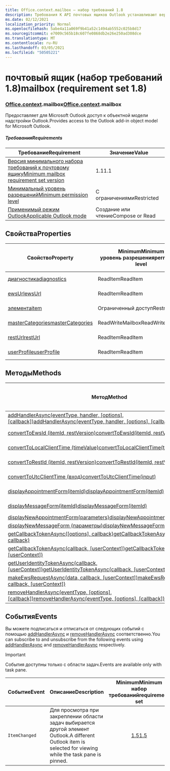 ```yaml
---
title: Office.context.mailbox — набор требований 1.8
description: Требования К API почтовых ящиков Outlook устанавливают версию 1.8 объектной модели почтовых ящиков.
ms.date: 02/12/2021
localization_priority: Normal
ms.openlocfilehash: 5abe4a11a069f9b41a52c1494ab5552c025b8d17
ms.sourcegitcommit: e7009c565b18c607fe0868db2e26e250ad308dce
ms.translationtype: MT
ms.contentlocale: ru-RU
ms.lasthandoff: 03/05/2021
ms.locfileid: "50505221"
---
```

# <a name="mailbox-requirement-set-18"></a><span data-ttu-id="618fd-103">почтовый ящик (набор требований 1.8)</span><span class="sxs-lookup"><span data-stu-id="618fd-103">mailbox (requirement set 1.8)</span></span>

### <a name="officecontextmailbox"></a><span data-ttu-id="618fd-104">[Office](office.md)[.context](office.context.md).mailbox</span><span class="sxs-lookup"><span data-stu-id="618fd-104">[Office](office.md)[.context](office.context.md).mailbox</span></span>

<span data-ttu-id="618fd-105">Предоставляет для Microsoft Outlook доступ к объектной модели надстройки Outlook.</span><span class="sxs-lookup"><span data-stu-id="618fd-105">Provides access to the Outlook add-in object model for Microsoft Outlook.</span></span>

##### <a name="requirements"></a><span data-ttu-id="618fd-106">Требования</span><span class="sxs-lookup"><span data-stu-id="618fd-106">Requirements</span></span>

|<span data-ttu-id="618fd-107">Требование</span><span class="sxs-lookup"><span data-stu-id="618fd-107">Requirement</span></span>| <span data-ttu-id="618fd-108">Значение</span><span class="sxs-lookup"><span data-stu-id="618fd-108">Value</span></span>|
|---|---|
|[<span data-ttu-id="618fd-109">Версия минимального набора требований к почтовому ящику</span><span class="sxs-lookup"><span data-stu-id="618fd-109">Minimum mailbox requirement set version</span></span>](../../requirement-sets/outlook-api-requirement-sets.md)| <span data-ttu-id="618fd-110">1.1</span><span class="sxs-lookup"><span data-stu-id="618fd-110">1.1</span></span>|
|[<span data-ttu-id="618fd-111">Минимальный уровень разрешений</span><span class="sxs-lookup"><span data-stu-id="618fd-111">Minimum permission level</span></span>](../../../outlook/understanding-outlook-add-in-permissions.md)| <span data-ttu-id="618fd-112">С ограничениями</span><span class="sxs-lookup"><span data-stu-id="618fd-112">Restricted</span></span>|
|[<span data-ttu-id="618fd-113">Применимый режим Outlook</span><span class="sxs-lookup"><span data-stu-id="618fd-113">Applicable Outlook mode</span></span>](../../../outlook/outlook-add-ins-overview.md#extension-points)| <span data-ttu-id="618fd-114">Создание или чтение</span><span class="sxs-lookup"><span data-stu-id="618fd-114">Compose or Read</span></span>|

## <a name="properties"></a><span data-ttu-id="618fd-115">Свойства</span><span class="sxs-lookup"><span data-stu-id="618fd-115">Properties</span></span>

| <span data-ttu-id="618fd-116">Свойство</span><span class="sxs-lookup"><span data-stu-id="618fd-116">Property</span></span> | <span data-ttu-id="618fd-117">Minimum</span><span class="sxs-lookup"><span data-stu-id="618fd-117">Minimum</span></span><br><span data-ttu-id="618fd-118">уровень разрешения</span><span class="sxs-lookup"><span data-stu-id="618fd-118">permission level</span></span> | <span data-ttu-id="618fd-119">Режимы</span><span class="sxs-lookup"><span data-stu-id="618fd-119">Modes</span></span> | <span data-ttu-id="618fd-120">Тип возвращаемых данных</span><span class="sxs-lookup"><span data-stu-id="618fd-120">Return type</span></span> | <span data-ttu-id="618fd-121">Minimum</span><span class="sxs-lookup"><span data-stu-id="618fd-121">Minimum</span></span><br><span data-ttu-id="618fd-122">набор требований</span><span class="sxs-lookup"><span data-stu-id="618fd-122">requirement set</span></span> |
|---|---|---|---|:---:|
| [<span data-ttu-id="618fd-123">диагностика</span><span class="sxs-lookup"><span data-stu-id="618fd-123">diagnostics</span></span>](/javascript/api/outlook/office.mailbox?view=outlook-js-1.8&preserve-view=true#diagnostics) | <span data-ttu-id="618fd-124">ReadItem</span><span class="sxs-lookup"><span data-stu-id="618fd-124">ReadItem</span></span> | <span data-ttu-id="618fd-125">Создание</span><span class="sxs-lookup"><span data-stu-id="618fd-125">Compose</span></span><br><span data-ttu-id="618fd-126">Чтение</span><span class="sxs-lookup"><span data-stu-id="618fd-126">Read</span></span> | [<span data-ttu-id="618fd-127">Diagnostics</span><span class="sxs-lookup"><span data-stu-id="618fd-127">Diagnostics</span></span>](/javascript/api/outlook/office.diagnostics?view=outlook-js-1.8&preserve-view=true) | [<span data-ttu-id="618fd-128">1.1</span><span class="sxs-lookup"><span data-stu-id="618fd-128">1.1</span></span>](../requirement-set-1.1/outlook-requirement-set-1.1.md) |
| [<span data-ttu-id="618fd-129">ewsUrl</span><span class="sxs-lookup"><span data-stu-id="618fd-129">ewsUrl</span></span>](/javascript/api/outlook/office.mailbox?view=outlook-js-1.8&preserve-view=true#ewsurl) | <span data-ttu-id="618fd-130">ReadItem</span><span class="sxs-lookup"><span data-stu-id="618fd-130">ReadItem</span></span> | <span data-ttu-id="618fd-131">Создание</span><span class="sxs-lookup"><span data-stu-id="618fd-131">Compose</span></span><br><span data-ttu-id="618fd-132">Чтение</span><span class="sxs-lookup"><span data-stu-id="618fd-132">Read</span></span> | <span data-ttu-id="618fd-133">String</span><span class="sxs-lookup"><span data-stu-id="618fd-133">String</span></span> | [<span data-ttu-id="618fd-134">1.1</span><span class="sxs-lookup"><span data-stu-id="618fd-134">1.1</span></span>](../requirement-set-1.1/outlook-requirement-set-1.1.md) |
| [<span data-ttu-id="618fd-135">элемента</span><span class="sxs-lookup"><span data-stu-id="618fd-135">item</span></span>](office.context.mailbox.item.md) | <span data-ttu-id="618fd-136">Ограниченный доступ</span><span class="sxs-lookup"><span data-stu-id="618fd-136">Restricted</span></span> | <span data-ttu-id="618fd-137">Создание</span><span class="sxs-lookup"><span data-stu-id="618fd-137">Compose</span></span><br><span data-ttu-id="618fd-138">Чтение</span><span class="sxs-lookup"><span data-stu-id="618fd-138">Read</span></span> | [<span data-ttu-id="618fd-139">Элемент</span><span class="sxs-lookup"><span data-stu-id="618fd-139">Item</span></span>](/javascript/api/outlook/office.item?view=outlook-js-1.8&preserve-view=true) | [<span data-ttu-id="618fd-140">1.1</span><span class="sxs-lookup"><span data-stu-id="618fd-140">1.1</span></span>](../requirement-set-1.1/outlook-requirement-set-1.1.md) |
| [<span data-ttu-id="618fd-141">masterCategories</span><span class="sxs-lookup"><span data-stu-id="618fd-141">masterCategories</span></span>](/javascript/api/outlook/office.mailbox?view=outlook-js-1.8&preserve-view=true#mastercategories) | <span data-ttu-id="618fd-142">ReadWriteMailbox</span><span class="sxs-lookup"><span data-stu-id="618fd-142">ReadWriteMailbox</span></span> | <span data-ttu-id="618fd-143">Создание</span><span class="sxs-lookup"><span data-stu-id="618fd-143">Compose</span></span><br><span data-ttu-id="618fd-144">Чтение</span><span class="sxs-lookup"><span data-stu-id="618fd-144">Read</span></span> | [<span data-ttu-id="618fd-145">MasterCategories</span><span class="sxs-lookup"><span data-stu-id="618fd-145">MasterCategories</span></span>](/javascript/api/outlook/office.mastercategories?view=outlook-js-1.8&preserve-view=true) | [<span data-ttu-id="618fd-146">1.8</span><span class="sxs-lookup"><span data-stu-id="618fd-146">1.8</span></span>](../requirement-set-1.8/outlook-requirement-set-1.8.md) |
| [<span data-ttu-id="618fd-147">restUrl</span><span class="sxs-lookup"><span data-stu-id="618fd-147">restUrl</span></span>](/javascript/api/outlook/office.mailbox?view=outlook-js-1.8&preserve-view=true#resturl) | <span data-ttu-id="618fd-148">ReadItem</span><span class="sxs-lookup"><span data-stu-id="618fd-148">ReadItem</span></span> | <span data-ttu-id="618fd-149">Создание</span><span class="sxs-lookup"><span data-stu-id="618fd-149">Compose</span></span><br><span data-ttu-id="618fd-150">Чтение</span><span class="sxs-lookup"><span data-stu-id="618fd-150">Read</span></span> | <span data-ttu-id="618fd-151">String</span><span class="sxs-lookup"><span data-stu-id="618fd-151">String</span></span> | [<span data-ttu-id="618fd-152">1.5</span><span class="sxs-lookup"><span data-stu-id="618fd-152">1.5</span></span>](../requirement-set-1.5/outlook-requirement-set-1.5.md) |
| [<span data-ttu-id="618fd-153">userProfile</span><span class="sxs-lookup"><span data-stu-id="618fd-153">userProfile</span></span>](/javascript/api/outlook/office.mailbox?view=outlook-js-1.8&preserve-view=true#userprofile) | <span data-ttu-id="618fd-154">ReadItem</span><span class="sxs-lookup"><span data-stu-id="618fd-154">ReadItem</span></span> | <span data-ttu-id="618fd-155">Создание</span><span class="sxs-lookup"><span data-stu-id="618fd-155">Compose</span></span><br><span data-ttu-id="618fd-156">Чтение</span><span class="sxs-lookup"><span data-stu-id="618fd-156">Read</span></span> | [<span data-ttu-id="618fd-157">UserProfile</span><span class="sxs-lookup"><span data-stu-id="618fd-157">UserProfile</span></span>](/javascript/api/outlook/office.userprofile?view=outlook-js-1.8&preserve-view=true) | [<span data-ttu-id="618fd-158">1.1</span><span class="sxs-lookup"><span data-stu-id="618fd-158">1.1</span></span>](../requirement-set-1.1/outlook-requirement-set-1.1.md) |

## <a name="methods"></a><span data-ttu-id="618fd-159">Методы</span><span class="sxs-lookup"><span data-stu-id="618fd-159">Methods</span></span>

| <span data-ttu-id="618fd-160">Метод</span><span class="sxs-lookup"><span data-stu-id="618fd-160">Method</span></span> | <span data-ttu-id="618fd-161">Minimum</span><span class="sxs-lookup"><span data-stu-id="618fd-161">Minimum</span></span><br><span data-ttu-id="618fd-162">уровень разрешения</span><span class="sxs-lookup"><span data-stu-id="618fd-162">permission level</span></span> | <span data-ttu-id="618fd-163">Режимы</span><span class="sxs-lookup"><span data-stu-id="618fd-163">Modes</span></span> | <span data-ttu-id="618fd-164">Minimum</span><span class="sxs-lookup"><span data-stu-id="618fd-164">Minimum</span></span><br><span data-ttu-id="618fd-165">набор требований</span><span class="sxs-lookup"><span data-stu-id="618fd-165">requirement set</span></span> |
|---|---|---|:---:|
| <span data-ttu-id="618fd-166">[addHandlerAsync(eventType, handler, [options], [callback])](/javascript/api/outlook/office.mailbox?view=outlook-js-1.8&preserve-view=true#addhandlerasync-eventtype--handler--options--callback-)</span><span class="sxs-lookup"><span data-stu-id="618fd-166">[addHandlerAsync(eventType, handler, [options], [callback])](/javascript/api/outlook/office.mailbox?view=outlook-js-1.8&preserve-view=true#addhandlerasync-eventtype--handler--options--callback-)</span></span> | <span data-ttu-id="618fd-167">ReadItem</span><span class="sxs-lookup"><span data-stu-id="618fd-167">ReadItem</span></span> | <span data-ttu-id="618fd-168">Создание</span><span class="sxs-lookup"><span data-stu-id="618fd-168">Compose</span></span><br><span data-ttu-id="618fd-169">Чтение</span><span class="sxs-lookup"><span data-stu-id="618fd-169">Read</span></span> | [<span data-ttu-id="618fd-170">1.5</span><span class="sxs-lookup"><span data-stu-id="618fd-170">1.5</span></span>](../requirement-set-1.5/outlook-requirement-set-1.5.md) |
| [<span data-ttu-id="618fd-171">convertToEwsId (itemId, restVersion)</span><span class="sxs-lookup"><span data-stu-id="618fd-171">convertToEwsId(itemId, restVersion)</span></span>](/javascript/api/outlook/office.mailbox?view=outlook-js-1.8&preserve-view=true#converttoewsid-itemid--restversion-) | <span data-ttu-id="618fd-172">Restricted</span><span class="sxs-lookup"><span data-stu-id="618fd-172">Restricted</span></span> | <span data-ttu-id="618fd-173">Создание</span><span class="sxs-lookup"><span data-stu-id="618fd-173">Compose</span></span><br><span data-ttu-id="618fd-174">Чтение</span><span class="sxs-lookup"><span data-stu-id="618fd-174">Read</span></span> | [<span data-ttu-id="618fd-175">1.3</span><span class="sxs-lookup"><span data-stu-id="618fd-175">1.3</span></span>](../requirement-set-1.3/outlook-requirement-set-1.3.md) |
| [<span data-ttu-id="618fd-176">convertToLocalClientTime (timeValue)</span><span class="sxs-lookup"><span data-stu-id="618fd-176">convertToLocalClientTime(timeValue)</span></span>](/javascript/api/outlook/office.mailbox?view=outlook-js-1.8&preserve-view=true#converttolocalclienttime-timevalue-) | <span data-ttu-id="618fd-177">ReadItem</span><span class="sxs-lookup"><span data-stu-id="618fd-177">ReadItem</span></span> | <span data-ttu-id="618fd-178">Создание</span><span class="sxs-lookup"><span data-stu-id="618fd-178">Compose</span></span><br><span data-ttu-id="618fd-179">Чтение</span><span class="sxs-lookup"><span data-stu-id="618fd-179">Read</span></span> | [<span data-ttu-id="618fd-180">1.1</span><span class="sxs-lookup"><span data-stu-id="618fd-180">1.1</span></span>](../requirement-set-1.1/outlook-requirement-set-1.1.md) |
| [<span data-ttu-id="618fd-181">convertToRestId (itemId, restVersion)</span><span class="sxs-lookup"><span data-stu-id="618fd-181">convertToRestId(itemId, restVersion)</span></span>](/javascript/api/outlook/office.mailbox?view=outlook-js-1.8&preserve-view=true#converttorestid-itemid--restversion-) | <span data-ttu-id="618fd-182">Restricted</span><span class="sxs-lookup"><span data-stu-id="618fd-182">Restricted</span></span> | <span data-ttu-id="618fd-183">Создание</span><span class="sxs-lookup"><span data-stu-id="618fd-183">Compose</span></span><br><span data-ttu-id="618fd-184">Чтение</span><span class="sxs-lookup"><span data-stu-id="618fd-184">Read</span></span> | [<span data-ttu-id="618fd-185">1.3</span><span class="sxs-lookup"><span data-stu-id="618fd-185">1.3</span></span>](../requirement-set-1.3/outlook-requirement-set-1.3.md) |
| [<span data-ttu-id="618fd-186">convertToUtcClientTime (вход)</span><span class="sxs-lookup"><span data-stu-id="618fd-186">convertToUtcClientTime(input)</span></span>](/javascript/api/outlook/office.mailbox?view=outlook-js-1.8&preserve-view=true#converttoutcclienttime-input-) | <span data-ttu-id="618fd-187">ReadItem</span><span class="sxs-lookup"><span data-stu-id="618fd-187">ReadItem</span></span> | <span data-ttu-id="618fd-188">Создание</span><span class="sxs-lookup"><span data-stu-id="618fd-188">Compose</span></span><br><span data-ttu-id="618fd-189">Чтение</span><span class="sxs-lookup"><span data-stu-id="618fd-189">Read</span></span> | [<span data-ttu-id="618fd-190">1.1</span><span class="sxs-lookup"><span data-stu-id="618fd-190">1.1</span></span>](../requirement-set-1.1/outlook-requirement-set-1.1.md) |
| [<span data-ttu-id="618fd-191">displayAppointmentForm(itemId)</span><span class="sxs-lookup"><span data-stu-id="618fd-191">displayAppointmentForm(itemId)</span></span>](/javascript/api/outlook/office.mailbox?view=outlook-js-1.8&preserve-view=true#displayappointmentform-itemid-) | <span data-ttu-id="618fd-192">ReadItem</span><span class="sxs-lookup"><span data-stu-id="618fd-192">ReadItem</span></span> | <span data-ttu-id="618fd-193">Создание</span><span class="sxs-lookup"><span data-stu-id="618fd-193">Compose</span></span><br><span data-ttu-id="618fd-194">Чтение</span><span class="sxs-lookup"><span data-stu-id="618fd-194">Read</span></span> | [<span data-ttu-id="618fd-195">1.1</span><span class="sxs-lookup"><span data-stu-id="618fd-195">1.1</span></span>](../requirement-set-1.1/outlook-requirement-set-1.1.md) |
| [<span data-ttu-id="618fd-196">displayMessageForm(itemId)</span><span class="sxs-lookup"><span data-stu-id="618fd-196">displayMessageForm(itemId)</span></span>](/javascript/api/outlook/office.mailbox?view=outlook-js-1.8&preserve-view=true#displaymessageform-itemid-) | <span data-ttu-id="618fd-197">ReadItem</span><span class="sxs-lookup"><span data-stu-id="618fd-197">ReadItem</span></span> | <span data-ttu-id="618fd-198">Создание</span><span class="sxs-lookup"><span data-stu-id="618fd-198">Compose</span></span><br><span data-ttu-id="618fd-199">Чтение</span><span class="sxs-lookup"><span data-stu-id="618fd-199">Read</span></span> | [<span data-ttu-id="618fd-200">1.1</span><span class="sxs-lookup"><span data-stu-id="618fd-200">1.1</span></span>](../requirement-set-1.1/outlook-requirement-set-1.1.md) |
| [<span data-ttu-id="618fd-201">displayNewAppointmentForm(parameters)</span><span class="sxs-lookup"><span data-stu-id="618fd-201">displayNewAppointmentForm(parameters)</span></span>](/javascript/api/outlook/office.mailbox?view=outlook-js-1.8&preserve-view=true#displaynewappointmentform-parameters-) | <span data-ttu-id="618fd-202">ReadItem</span><span class="sxs-lookup"><span data-stu-id="618fd-202">ReadItem</span></span> | <span data-ttu-id="618fd-203">Чтение</span><span class="sxs-lookup"><span data-stu-id="618fd-203">Read</span></span> | [<span data-ttu-id="618fd-204">1.1</span><span class="sxs-lookup"><span data-stu-id="618fd-204">1.1</span></span>](../requirement-set-1.1/outlook-requirement-set-1.1.md) |
| [<span data-ttu-id="618fd-205">displayNewMessageForm (параметры)</span><span class="sxs-lookup"><span data-stu-id="618fd-205">displayNewMessageForm(parameters)</span></span>](/javascript/api/outlook/office.mailbox?view=outlook-js-1.8&preserve-view=true#displaynewmessageform-parameters-) | <span data-ttu-id="618fd-206">ReadItem</span><span class="sxs-lookup"><span data-stu-id="618fd-206">ReadItem</span></span> | <span data-ttu-id="618fd-207">Чтение</span><span class="sxs-lookup"><span data-stu-id="618fd-207">Read</span></span> | [<span data-ttu-id="618fd-208">1.6</span><span class="sxs-lookup"><span data-stu-id="618fd-208">1.6</span></span>](../requirement-set-1.6/outlook-requirement-set-1.6.md) |
| <span data-ttu-id="618fd-209">[getCallbackTokenAsync([options], callback)](/javascript/api/outlook/office.mailbox?view=outlook-js-1.8&preserve-view=true#getcallbacktokenasync-options--callback-)</span><span class="sxs-lookup"><span data-stu-id="618fd-209">[getCallbackTokenAsync([options], callback)](/javascript/api/outlook/office.mailbox?view=outlook-js-1.8&preserve-view=true#getcallbacktokenasync-options--callback-)</span></span> | <span data-ttu-id="618fd-210">ReadItem</span><span class="sxs-lookup"><span data-stu-id="618fd-210">ReadItem</span></span> | <span data-ttu-id="618fd-211">Создание</span><span class="sxs-lookup"><span data-stu-id="618fd-211">Compose</span></span><br><span data-ttu-id="618fd-212">Чтение</span><span class="sxs-lookup"><span data-stu-id="618fd-212">Read</span></span> | [<span data-ttu-id="618fd-213">1.5</span><span class="sxs-lookup"><span data-stu-id="618fd-213">1.5</span></span>](../requirement-set-1.5/outlook-requirement-set-1.5.md) |
| <span data-ttu-id="618fd-214">[getCallbackTokenAsync(callback, [userContext])](/javascript/api/outlook/office.mailbox?view=outlook-js-1.8&preserve-view=true#getcallbacktokenasync-callback--usercontext-)</span><span class="sxs-lookup"><span data-stu-id="618fd-214">[getCallbackTokenAsync(callback, [userContext])](/javascript/api/outlook/office.mailbox?view=outlook-js-1.8&preserve-view=true#getcallbacktokenasync-callback--usercontext-)</span></span> | <span data-ttu-id="618fd-215">ReadItem</span><span class="sxs-lookup"><span data-stu-id="618fd-215">ReadItem</span></span> | <span data-ttu-id="618fd-216">Создание</span><span class="sxs-lookup"><span data-stu-id="618fd-216">Compose</span></span><br><span data-ttu-id="618fd-217">Чтение</span><span class="sxs-lookup"><span data-stu-id="618fd-217">Read</span></span> | [<span data-ttu-id="618fd-218">1.3</span><span class="sxs-lookup"><span data-stu-id="618fd-218">1.3</span></span>](../requirement-set-1.3/outlook-requirement-set-1.3.md)<br>[<span data-ttu-id="618fd-219">1.1</span><span class="sxs-lookup"><span data-stu-id="618fd-219">1.1</span></span>](../requirement-set-1.1/outlook-requirement-set-1.1.md) |
| <span data-ttu-id="618fd-220">[getUserIdentityTokenAsync(callback, [userContext])](/javascript/api/outlook/office.mailbox?view=outlook-js-1.8&preserve-view=true#getuseridentitytokenasync-callback--usercontext-)</span><span class="sxs-lookup"><span data-stu-id="618fd-220">[getUserIdentityTokenAsync(callback, [userContext])](/javascript/api/outlook/office.mailbox?view=outlook-js-1.8&preserve-view=true#getuseridentitytokenasync-callback--usercontext-)</span></span> | <span data-ttu-id="618fd-221">ReadItem</span><span class="sxs-lookup"><span data-stu-id="618fd-221">ReadItem</span></span> | <span data-ttu-id="618fd-222">Создание</span><span class="sxs-lookup"><span data-stu-id="618fd-222">Compose</span></span><br><span data-ttu-id="618fd-223">Чтение</span><span class="sxs-lookup"><span data-stu-id="618fd-223">Read</span></span> | [<span data-ttu-id="618fd-224">1.1</span><span class="sxs-lookup"><span data-stu-id="618fd-224">1.1</span></span>](../requirement-set-1.1/outlook-requirement-set-1.1.md) |
| <span data-ttu-id="618fd-225">[makeEwsRequestAsync(data, callback, [userContext])](/javascript/api/outlook/office.mailbox?view=outlook-js-1.8&preserve-view=true#makeewsrequestasync-data--callback--usercontext-)</span><span class="sxs-lookup"><span data-stu-id="618fd-225">[makeEwsRequestAsync(data, callback, [userContext])](/javascript/api/outlook/office.mailbox?view=outlook-js-1.8&preserve-view=true#makeewsrequestasync-data--callback--usercontext-)</span></span> | <span data-ttu-id="618fd-226">ReadWriteMailbox</span><span class="sxs-lookup"><span data-stu-id="618fd-226">ReadWriteMailbox</span></span> | <span data-ttu-id="618fd-227">Создание</span><span class="sxs-lookup"><span data-stu-id="618fd-227">Compose</span></span><br><span data-ttu-id="618fd-228">Чтение</span><span class="sxs-lookup"><span data-stu-id="618fd-228">Read</span></span> | [<span data-ttu-id="618fd-229">1.1</span><span class="sxs-lookup"><span data-stu-id="618fd-229">1.1</span></span>](../requirement-set-1.1/outlook-requirement-set-1.1.md) |
| <span data-ttu-id="618fd-230">[removeHandlerAsync(eventType, [options], [callback])](/javascript/api/outlook/office.mailbox?view=outlook-js-1.8&preserve-view=true#removehandlerasync-eventtype--options--callback-)</span><span class="sxs-lookup"><span data-stu-id="618fd-230">[removeHandlerAsync(eventType, [options], [callback])](/javascript/api/outlook/office.mailbox?view=outlook-js-1.8&preserve-view=true#removehandlerasync-eventtype--options--callback-)</span></span> | <span data-ttu-id="618fd-231">ReadItem</span><span class="sxs-lookup"><span data-stu-id="618fd-231">ReadItem</span></span> | <span data-ttu-id="618fd-232">Создание</span><span class="sxs-lookup"><span data-stu-id="618fd-232">Compose</span></span><br><span data-ttu-id="618fd-233">Чтение</span><span class="sxs-lookup"><span data-stu-id="618fd-233">Read</span></span> | [<span data-ttu-id="618fd-234">1.5</span><span class="sxs-lookup"><span data-stu-id="618fd-234">1.5</span></span>](../requirement-set-1.5/outlook-requirement-set-1.5.md) |

## <a name="events"></a><span data-ttu-id="618fd-235">События</span><span class="sxs-lookup"><span data-stu-id="618fd-235">Events</span></span>

<span data-ttu-id="618fd-236">Вы можете подписаться и отписаться от следующих событий с помощью [addHandlerAsync](/javascript/api/outlook/office.mailbox?view=outlook-js-1.8&preserve-view=true#addhandlerasync-eventtype--handler--options--callback-) и [removeHandlerAsync](/javascript/api/outlook/office.mailbox?view=outlook-js-1.8&preserve-view=true#removehandlerasync-eventtype--options--callback-) соответственно.</span><span class="sxs-lookup"><span data-stu-id="618fd-236">You can subscribe to and unsubscribe from the following events using [addHandlerAsync](/javascript/api/outlook/office.mailbox?view=outlook-js-1.8&preserve-view=true#addhandlerasync-eventtype--handler--options--callback-) and [removeHandlerAsync](/javascript/api/outlook/office.mailbox?view=outlook-js-1.8&preserve-view=true#removehandlerasync-eventtype--options--callback-) respectively.</span></span>

> [!IMPORTANT]
> <span data-ttu-id="618fd-237">События доступны только с области задач.</span><span class="sxs-lookup"><span data-stu-id="618fd-237">Events are available only with task pane.</span></span>

| <span data-ttu-id="618fd-238">Событие</span><span class="sxs-lookup"><span data-stu-id="618fd-238">Event</span></span> | <span data-ttu-id="618fd-239">Описание</span><span class="sxs-lookup"><span data-stu-id="618fd-239">Description</span></span> | <span data-ttu-id="618fd-240">Minimum</span><span class="sxs-lookup"><span data-stu-id="618fd-240">Minimum</span></span><br><span data-ttu-id="618fd-241">набор требований</span><span class="sxs-lookup"><span data-stu-id="618fd-241">requirement set</span></span> |
|---|---|:---:|
|`ItemChanged`| <span data-ttu-id="618fd-242">Для просмотра при закреплении области задач выбирается другой элемент Outlook.</span><span class="sxs-lookup"><span data-stu-id="618fd-242">A different Outlook item is selected for viewing while the task pane is pinned.</span></span> | [<span data-ttu-id="618fd-243">1.5</span><span class="sxs-lookup"><span data-stu-id="618fd-243">1.5</span></span>](../requirement-set-1.5/outlook-requirement-set-1.5.md) |
